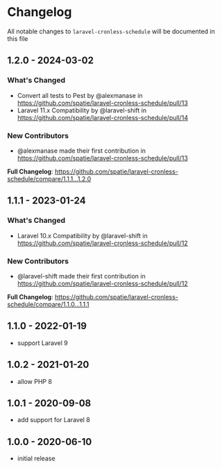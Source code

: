 # Changelog

All notable changes to `laravel-cronless-schedule` will be documented in this file

## 1.2.0 - 2024-03-02

### What's Changed

* Convert all tests to Pest by @alexmanase in https://github.com/spatie/laravel-cronless-schedule/pull/13
* Laravel 11.x Compatibility by @laravel-shift in https://github.com/spatie/laravel-cronless-schedule/pull/14

### New Contributors

* @alexmanase made their first contribution in https://github.com/spatie/laravel-cronless-schedule/pull/13

**Full Changelog**: https://github.com/spatie/laravel-cronless-schedule/compare/1.1.1...1.2.0

## 1.1.1 - 2023-01-24

### What's Changed

- Laravel 10.x Compatibility by @laravel-shift in https://github.com/spatie/laravel-cronless-schedule/pull/12

### New Contributors

- @laravel-shift made their first contribution in https://github.com/spatie/laravel-cronless-schedule/pull/12

**Full Changelog**: https://github.com/spatie/laravel-cronless-schedule/compare/1.1.0...1.1.1

## 1.1.0 - 2022-01-19

- support Laravel 9

## 1.0.2 - 2021-01-20

- allow PHP 8

## 1.0.1 - 2020-09-08

- add support for Laravel 8

## 1.0.0 - 2020-06-10

- initial release
